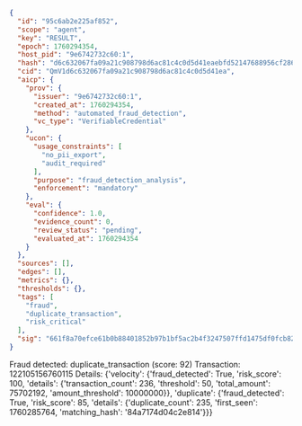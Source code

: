 ```json
{
  "id": "95c6ab2e225af852",
  "scope": "agent",
  "key": "RESULT",
  "epoch": 1760294354,
  "host_pid": "9e6742732c60:1",
  "hash": "d6c632067fa09a21c908798d6ac81c4c0d5d41eaebfd52147688956cf286770c",
  "cid": "QmV1d6c632067fa09a21c908798d6ac81c4c0d5d41ea",
  "aicp": {
    "prov": {
      "issuer": "9e6742732c60:1",
      "created_at": 1760294354,
      "method": "automated_fraud_detection",
      "vc_type": "VerifiableCredential"
    },
    "ucon": {
      "usage_constraints": [
        "no_pii_export",
        "audit_required"
      ],
      "purpose": "fraud_detection_analysis",
      "enforcement": "mandatory"
    },
    "eval": {
      "confidence": 1.0,
      "evidence_count": 0,
      "review_status": "pending",
      "evaluated_at": 1760294354
    }
  },
  "sources": [],
  "edges": [],
  "metrics": {},
  "thresholds": {},
  "tags": [
    "fraud",
    "duplicate_transaction",
    "risk_critical"
  ],
  "sig": "661f8a70efce61b0b88401852b97b1bf5ac2b4f3247507ffd1475df0fcb822d1"
}
```

Fraud detected: duplicate_transaction (score: 92)
Transaction: 122105156760115
Details: {'velocity': {'fraud_detected': True, 'risk_score': 100, 'details': {'transaction_count': 236, 'threshold': 50, 'total_amount': 75702192, 'amount_threshold': 10000000}}, 'duplicate': {'fraud_detected': True, 'risk_score': 85, 'details': {'duplicate_count': 235, 'first_seen': 1760285764, 'matching_hash': '84a7174d04c2e814'}}}